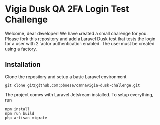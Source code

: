 # Vigia Dusk QA 2FA Login Test Challenge

Welcome, dear developer! We have created a small challenge for you. Please fork this repository and add a Laravel Dusk test that tests the login for a user with 2 factor authentication enabled. The user must be created using a factory.

## Installation

Clone the repository and setup a basic Laravel environment

```
git clone git@github.com:pboese/cannavigia-dusk-challenge.git
```

The project comes with Laravel Jetstream installed. To setup everything, run

```
npm install
npm run build
php artisan migrate
```
